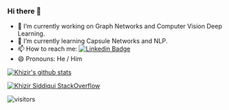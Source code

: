 ### Hi there 👋

- 🔭 I’m currently working on Graph Networks and Computer Vision Deep Learning.
- 🌱 I’m currently learning Capsule Networks and NLP.
- 📫 How to reach me: [![Linkedin Badge](https://img.shields.io/badge/-khizirsiddiqui-blue?style=flat-square&logo=Linkedin&logoColor=white&link=https://www.linkedin.com/in/khizirsiddiqui)](https://www.linkedin.com/in/khizirsiddiqui)
- 😄 Pronouns: He / Him

<!--
**khizirsiddiqui/khizirsiddiqui** is a ✨ _special_ ✨ repository because its `README.md` (this file) appears on your GitHub profile.

Here are some ideas to get you started:
- 💬 Ask me about
- 👯 I’m looking to collaborate on ...
- 🤔 I’m looking for help with ...
- ⚡ Fun fact: ...
-->


[![Khizir's github stats](https://github-readme-stats.vercel.app/api?username=khizirsiddiqui&show_icons=true)](https://github.com/anuraghazra/github-readme-stats)


[![Khizir Siddiqui StackOverflow](https://github-readme-stackoverflow.vercel.app/?userID=7643359&layout=compact&theme=dark)](https://stackoverflow.com/users/7643359/codeblooded)


![visitors](https://visitor-badge.glitch.me/badge?page_id=khizirsiddiqui.readme)
